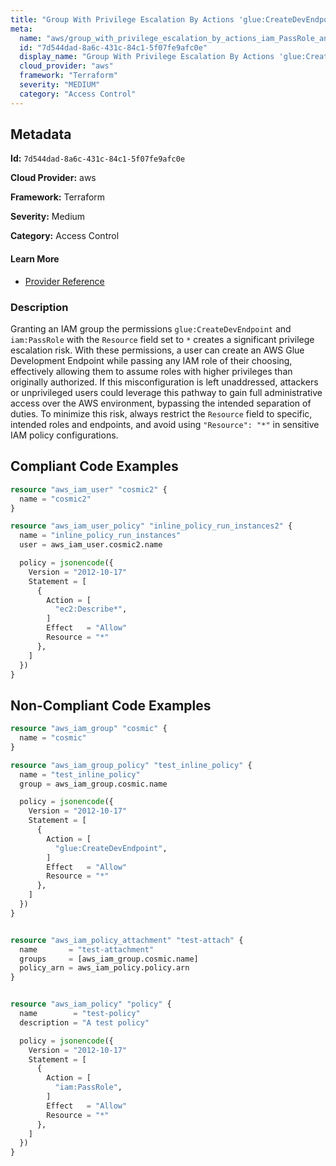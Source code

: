 ```yaml
---
title: "Group With Privilege Escalation By Actions 'glue:CreateDevEndpoint' And 'iam:PassRole'"
meta:
  name: "aws/group_with_privilege_escalation_by_actions_iam_PassRole_and_glue_CreateDevEndpoint"
  id: "7d544dad-8a6c-431c-84c1-5f07fe9afc0e"
  display_name: "Group With Privilege Escalation By Actions 'glue:CreateDevEndpoint' And 'iam:PassRole'"
  cloud_provider: "aws"
  framework: "Terraform"
  severity: "MEDIUM"
  category: "Access Control"
---
```

## Metadata

**Id:** `7d544dad-8a6c-431c-84c1-5f07fe9afc0e`

**Cloud Provider:** aws

**Framework:** Terraform

**Severity:** Medium

**Category:** Access Control

#### Learn More

 - [Provider Reference](https://registry.terraform.io/providers/hashicorp/aws/latest/docs/resources/iam_group_policy#policy)

### Description

 Granting an IAM group the permissions `glue:CreateDevEndpoint` and `iam:PassRole` with the `Resource` field set to `*` creates a significant privilege escalation risk. With these permissions, a user can create an AWS Glue Development Endpoint while passing any IAM role of their choosing, effectively allowing them to assume roles with higher privileges than originally authorized. If this misconfiguration is left unaddressed, attackers or unprivileged users could leverage this pathway to gain full administrative access over the AWS environment, bypassing the intended separation of duties. To minimize this risk, always restrict the `Resource` field to specific, intended roles and endpoints, and avoid using `"Resource": "*"` in sensitive IAM policy configurations.


## Compliant Code Examples
```terraform
resource "aws_iam_user" "cosmic2" {
  name = "cosmic2"
}

resource "aws_iam_user_policy" "inline_policy_run_instances2" {
  name = "inline_policy_run_instances"
  user = aws_iam_user.cosmic2.name

  policy = jsonencode({
    Version = "2012-10-17"
    Statement = [
      {
        Action = [
          "ec2:Describe*",
        ]
        Effect   = "Allow"
        Resource = "*"
      },
    ]
  })
}

```
## Non-Compliant Code Examples
```terraform
resource "aws_iam_group" "cosmic" {
  name = "cosmic"
}

resource "aws_iam_group_policy" "test_inline_policy" {
  name = "test_inline_policy"
  group = aws_iam_group.cosmic.name

  policy = jsonencode({
    Version = "2012-10-17"
    Statement = [
      {
        Action = [
          "glue:CreateDevEndpoint",
        ]
        Effect   = "Allow"
        Resource = "*"
      },
    ]
  })
}


resource "aws_iam_policy_attachment" "test-attach" {
  name       = "test-attachment"
  groups     = [aws_iam_group.cosmic.name]
  policy_arn = aws_iam_policy.policy.arn
}


resource "aws_iam_policy" "policy" {
  name        = "test-policy"
  description = "A test policy"

  policy = jsonencode({
    Version = "2012-10-17"
    Statement = [
      {
        Action = [
          "iam:PassRole",
        ]
        Effect   = "Allow"
        Resource = "*"
      },
    ]
  })
}

```